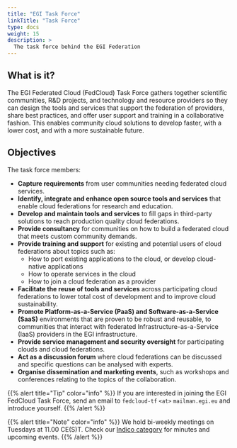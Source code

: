 ```yaml
---
title: "EGI Task Force"
linkTitle: "Task Force"
type: docs
weight: 15
description: >
  The task force behind the EGI Federation
---
```


## What is it?

The EGI Federated Cloud (FedCloud) Task Force gathers together scientific
communities, R&D projects, and technology and resource providers so they can
design the tools and services that support the federation of providers,
share best practices, and offer user support and training in a
collaborative fashion. This enables community cloud solutions to develop
faster, with a lower cost, and with a more sustainable future.

## Objectives

The task force members:

- **Capture requirements** from user communities needing federated cloud
  services.
- **Identify, integrate and enhance open source tools and services** that
  enable cloud federations for research and education.
- **Develop and maintain tools and services** to fill gaps in third-party
  solutions to reach production quality cloud federations.
- **Provide consultancy** for communities on how to build a federated cloud
  that meets custom community demands.
- **Provide training and support** for existing and potential users of cloud
  federations about topics such as:
  - How to port existing applications to the cloud, or develop cloud-native
    applications
  - How to operate services in the cloud
  - How to join a cloud federation as a provider
- **Facilitate the reuse of tools and services** across participating cloud
  federations to lower total cost of development and to improve cloud
  sustainability.
- **Promote Platform-as-a-Service (PaaS) and Software-as-a-Service (SaaS)**
  environments that are proven to be robust and reusable, to communities that
  interact with federated Infrastructure-as-a-Service (IaaS) providers in the
  EGI infrastructure.
- **Provide service management and security oversight** for participating
  clouds and cloud federations.
- **Act as a discussion forum** where cloud federations can be discussed and
  specific questions can be analysed with experts.
- **Organise dissemination and marketing events**, such as workshops and
  conferences relating to the topics of the collaboration.

{{% alert title="Tip" color="info" %}} If you are interested in joining the
EGI FedCloud Task Force, send an email to
`fedcloud-tf` `<at>` `mailman.egi.eu` and introduce yourself.
{{% /alert %}}

{{% alert title="Note" color="info" %}} We hold bi-weekly meetings on Tuesdays
at 11.00 CE(S)T. Check our
[Indico category](https://indico.egi.eu/indico/categoryDisplay.py?categId=159)
for minutes and upcoming events.
{{% /alert %}}
